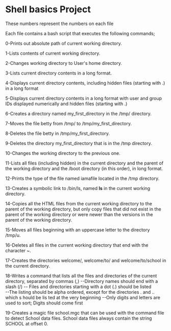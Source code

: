 # Shell basics Project

These numbers represent the numbers on each file 

Each file contains a bash script that executes the following commands;

0-Prints out absolute path of current working directory.

1-Lists contents of current working directory.

2-Changes working directory to User's home directory.

3-Lists current directory contents in a long format.

4-Displays current directory contents, including hidden files (starting with .) in a long format

5-Displays current directory contents in a long format with user and group IDs displayed numerically and hidden files (starting with .)

6-Creates a directory named my_first_directory in the /tmp/ directory.

7-Moves the file betty from /tmp/ to /tmp/my_first_directory.

8-Deletes the file betty in /tmp/my_first_directory.

9-Deletes the directory my_first_directory that is in the /tmp directory.

10-Changes the working directory to the previous one.

11-Lists all files (including hidden) in the current directory and the parent of the working directory and the /boot directory (in this order), in long format.

12-Prints the type of the file named iamafile located in the /tmp directory.

13-Creates a symbolic link to /bin/ls, named __ls__ in the current working directory. 

14-Copies all the HTML files from the current working directory to the parent of the working directory, but only copy files that did not exist in the parent of the working directory or were newer than the versions in the parent of the working directory.

15-Moves all files beginning with an uppercase letter to the directory /tmp/u.

16-Deletes all files in the current working directory that end with the character ~.

17-Creates the directories welcome/, welcome/to/ and welcome/to/school in the current directory.

18-Writes a command that lists all the files and directories of the current directory, separated by commas (,) --Directory names should end with a slash (/)
							 -- Files and directories starting with a dot (.) should be listed    
							 --The listing should be alpha ordered, except for the directories . and .. which s								hould be lis    ted at the very beginning
							 --Only digits and letters are used to sort; Digits should come first

19-Creates a magic file school.mgc that can be used with the command file to detect School data files. School data files always contain the string SCHOOL at offset 0.
   
